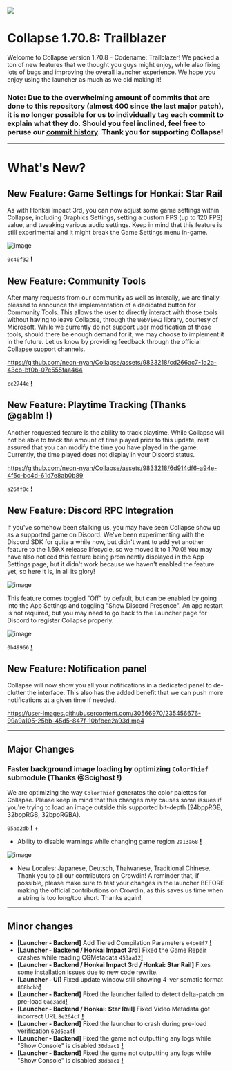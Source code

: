 
![](https://raw.githubusercontent.com/neon-nyan/CollapseLauncher-Page/main/images/banner202304.webp)

# Collapse 1.70.8: Trailblazer
Welcome to Collapse version 1.70.8 - Codename: Trailblazer! We packed a ton of new features that we thought you guys might enjoy, while also fixing lots of bugs and improving the overall launcher experience. We hope you enjoy using the launcher as much as we did making it!

### <b>Note: Due to the overwhelming amount of commits that are done to this repository (almost 400 since the last major patch), it is no longer possible for us to individually tag each commit to explain what they do. Should you feel inclined, feel free to peruse our [commit history](https://github.com/neon-nyan/Collapse/commits/main). Thank you for supporting Collapse!</b>

***

# What's New?
## New Feature: Game Settings for Honkai: Star Rail
As with Honkai Impact 3rd, you  can now adjust some game settings within Collapse, including Graphics Settings, setting a custom FPS (up to 120 FPS) value, and tweaking various audio settings. Keep in mind that this feature is still experimental and it might break the Game Settings menu in-game.

![image](https://github.com/neon-nyan/Collapse/assets/30566970/32cbaed2-3c6e-454d-875c-0f1b7c23daf1)

``0c40f32`` [**!**](https://github.com/neon-nyan/Collapse/commit/0c40f322d88d1d9434ca4f0aec66074c93dedd6e) 

## New Feature: Community Tools
After many requests from our community as well as interally, we are finally pleased to announce the implementation of a dedicated button for Community Tools. This allows the user to directly interact with those tools without having to leave Collapse, through the `WebView2` library, courtesy of Microsoft. While we currently do not support user modification of those tools, should there be enough demand for it, we may choose to implement it in the future. Let us know by providing feedback through the official Collapse support channels.

https://github.com/neon-nyan/Collapse/assets/9833218/cd266ac7-1a2a-43cb-bf0b-07e555faa464

``cc2744e`` [**!**](https://github.com/neon-nyan/Collapse/pull/139)

## New Feature: Playtime Tracking (Thanks @gablm !)
Another requested feature is the ability to track playtime. While Collapse will not be able to track the amount of time played prior to this update, rest assured that you can modify the time you have played in the game. Currently, the time played does not display in your Discord status.

https://github.com/neon-nyan/Collapse/assets/9833218/6d914df6-a94e-4f5c-bc4d-61d7e8ab0b89

``a26ff8c`` [**!**](https://github.com/neon-nyan/Collapse/pull/132)


## New Feature: Discord RPC Integration
If you've somehow been stalking us, you may have seen Collapse show up as a supported game on Discord. We've been experimenting with the Discord SDK for quite a while now, but didn't want to add yet another feature to the 1.69.X release lifecycle, so we moved it to 1.70.0! You may have also noticed this feature being prominently displayed in the App Settings page, but it didn't work because we haven't enabled the feature yet, so here it is, in all its glory!

![image](https://user-images.githubusercontent.com/30566970/235456949-da26feda-27e2-40fa-a0a2-7906aac6d3cc.png)

This feature comes toggled "Off" by default, but can be enabled by going into the App Settings and toggling "Show Discord Presence". An app restart is not required, but you may need to go back to the Launcher page for Discord to register Collapse properly.

![image](https://user-images.githubusercontent.com/30566970/235457011-0e06f35c-41ae-4f17-88b6-787b0b4a7745.png)

``0b49966`` [**!**](https://github.com/neon-nyan/Collapse/commit/0b49966f8cb0c27880189a9d2dafa69d91bc4751) 

## New Feature: Notification panel
Collapse will now show you all your notifications in a dedicated panel to de-clutter the interface. This also has the added benefit that we can push more notifications at a given time if needed.

https://user-images.githubusercontent.com/30566970/235456676-99a9a105-25bb-45d5-847f-10bfbec2a93d.mp4

***

## Major Changes
### Faster background image loading by optimizing ``ColorThief`` submodule (Thanks @Scighost !)
We are optimizing the way ``ColorThief`` generates the color palettes for Collapse. Please keep in mind that this changes may causes some issues if you're trying to load an image outside this supported bit-depth (24bppRGB, 32bppRGB, 32bppRGBA).

``05ad2db`` [**!**](https://github.com/neon-nyan/ColorThief/commit/05ad2db0f2982dbb8a3a7d0ef83a3b9def16f653) +

- Ability to disable warnings while changing game region ``2a13a68`` [**!**](https://github.com/neon-nyan/Collapse/commit/2a13a6822548821475b2d1f3b99af3af7b7025ba) 

![image](https://user-images.githubusercontent.com/30566970/235457764-74862e30-26ed-4fd6-ac8a-4dd3eaa1de4e.png)

- New Locales: Japanese, Deutsch, Thaiwanese, Traditional Chinese. Thank you to all our contributors on Crowdin! A reminder that, if possible, please make sure to test your changes in the launcher BEFORE making the official contributions on Crowdin, as this saves us time when a string is too long/too short. Thanks again!

***

## Minor changes
- **[Launcher - Backend]** Add Tiered Compilation Parameters ``e4ce8f7`` [**!**](https://github.com/neon-nyan/Collapse/commit/e4ce8f71636a2378dc0d8f7a853a4b16149aa801)
- **[Launcher - Backend / Honkai Impact 3rd]** Fixed the Game Repair crashes while reading CGMetadata ``453aa12``[**!**](https://github.com/neon-nyan/Collapse/commit/453aa123b89bfada82026d933f5716d7d2745fa2)
- **[Launcher - Backend / Honkai Impact 3rd / Honkai: Star Rail]** Fixes some installation issues due to new code rewrite.
- **[Launcher - UI]** Fixed update window still showing 4-ver sematic format ``868bcbb``[**!**](https://github.com/neon-nyan/Collapse/commit/868bcbbc77f8a30c796dffa45b5a512100eb353d)
- **[Launcher - Backend]** Fixed the launcher failed to detect delta-patch on pre-load ``0ae3add``[**!**](https://github.com/neon-nyan/Collapse/commit/0ae3add55a179421f675dd44de93b0412cf3f94e)
- **[Launcher - Backend / Honkai: Star Rail]** Fixed Video Metadata got incorrect URL ``8e264cf`` [**!**](https://github.com/neon-nyan/Collapse/commit/8e264cfef7ee4b7fdaa449442c71158326935c13)
- **[Launcher - Backend]** Fixed the launcher to crash during pre-load verification ``62d6aa4``[**!**](https://github.com/neon-nyan/Collapse/commit/62d6aa4eca1079b8f2ffe2594cd9211e17d94df1)
- **[Launcher - Backend]** Fixed the game not outputting any logs while "Show Console" is disabled ``30dbac1`` [**!**](https://github.com/neon-nyan/Collapse/commit/30dbac199d1d72a0939f8ebc45ab59985d53a562)
- **[Launcher - Backend]** Fixed the game not outputting any logs while "Show Console" is disabled ``30dbac1`` [**!**](https://github.com/neon-nyan/Collapse/commit/30dbac199d1d72a0939f8ebc45ab59985d53a562)
